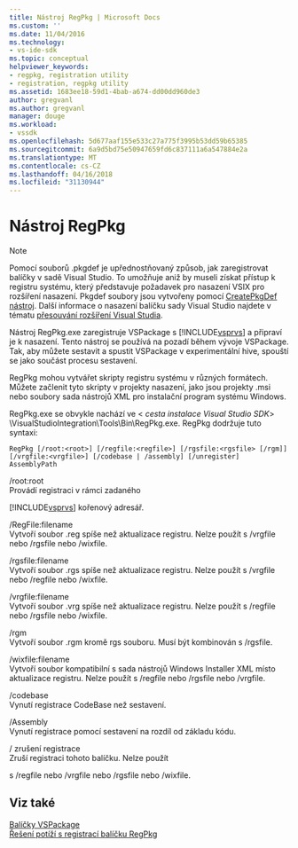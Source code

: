 ```yaml
---
title: Nástroj RegPkg | Microsoft Docs
ms.custom: ''
ms.date: 11/04/2016
ms.technology:
- vs-ide-sdk
ms.topic: conceptual
helpviewer_keywords:
- regpkg, registration utility
- registration, regpkg utility
ms.assetid: 1683ee18-59d1-4bab-a674-dd00dd960de3
author: gregvanl
ms.author: gregvanl
manager: douge
ms.workload:
- vssdk
ms.openlocfilehash: 5d677aaf155e533c27a775f3995b53dd59b65385
ms.sourcegitcommit: 6a9d5bd75e50947659fd6c837111a6a547884e2a
ms.translationtype: MT
ms.contentlocale: cs-CZ
ms.lasthandoff: 04/16/2018
ms.locfileid: "31130944"
---
```

# <a name="regpkg-utility"></a>Nástroj RegPkg
> [!NOTE]
>  Pomocí souborů .pkgdef je upřednostňovaný způsob, jak zaregistrovat balíčky v sadě Visual Studio. To umožňuje aniž by museli získat přístup k registru systému, který představuje požadavek pro nasazení VSIX pro rozšíření nasazení. Pkgdef soubory jsou vytvořeny pomocí [CreatePkgDef nástroj](../../extensibility/internals/createpkgdef-utility.md). Další informace o nasazení balíčku sady Visual Studio najdete v tématu [přesouvání rozšíření Visual Studia](../../extensibility/shipping-visual-studio-extensions.md).  
  
 Nástroj RegPkg.exe zaregistruje VSPackage s [!INCLUDE[vsprvs](../../code-quality/includes/vsprvs_md.md)] a připraví je k nasazení. Tento nástroj se používá na pozadí během vývoje VSPackage. Tak, aby můžete sestavit a spustit VSPackage v experimentální hive, spouští se jako součást procesu sestavení.  
  
 RegPkg mohou vytvářet skripty registru systému v různých formátech. Můžete začlenit tyto skripty v projekty nasazení, jako jsou projekty .msi nebo soubory sada nástrojů XML pro instalační program systému Windows.  
  
 RegPkg.exe se obvykle nachází ve \< *cesta instalace Visual Studio SDK*> \VisualStudioIntegration\Tools\Bin\RegPkg.exe. RegPkg dodržuje tuto syntaxi:  
  
```  
RegPkg [/root:<root>] [/regfile:<regfile>] [/rgsfile:<rgsfile> [/rgm]] [/vrgfile:<vrgfile>] [/codebase | /assembly] [/unregister] AssemblyPath  
```  
  
 /root:root  
 Provádí registraci v rámci zadaného  
  
 [!INCLUDE[vsprvs](../../code-quality/includes/vsprvs_md.md)] kořenový adresář.  
  
 /RegFile:filename  
 Vytvoří soubor .reg spíše než aktualizace registru.  Nelze použít s /vrgfile nebo /rgsfile nebo /wixfile.  
  
 /rgsfile:filename  
 Vytvoří soubor .rgs spíše než aktualizace registru.  Nelze použít s /vrgfile nebo /regfile nebo /wixfile.  
  
 /vrgfile:filename  
 Vytvoří soubor .vrg spíše než aktualizace registru.  Nelze použít s /regfile nebo /rgsfile nebo /wixfile.  
  
 /rgm  
 Vytvoří soubor .rgm kromě rgs souboru.  Musí být kombinován s /rgsfile.  
  
 /wixfile:filename  
 Vytvoří soubor kompatibilní s sada nástrojů Windows Installer XML místo aktualizace registru.  Nelze použít s /regfile nebo /rgsfile nebo /vrgfile.  
  
 /codebase  
 Vynutí registrace CodeBase než sestavení.  
  
 /Assembly  
 Vynutí registrace pomocí sestavení na rozdíl od základu kódu.  
  
 / zrušení registrace  
 Zruší registraci tohoto balíčku.  Nelze použít  
  
 s /regfile nebo /vrgfile nebo /rgsfile nebo /wixfile.  
  
## <a name="see-also"></a>Viz také  
 [Balíčky VSPackage](../../extensibility/internals/vspackages.md)  
 [Řešení potíží s registrací balíčku RegPkg](../../extensibility/internals/troubleshooting-regpkg-package-registration.md)